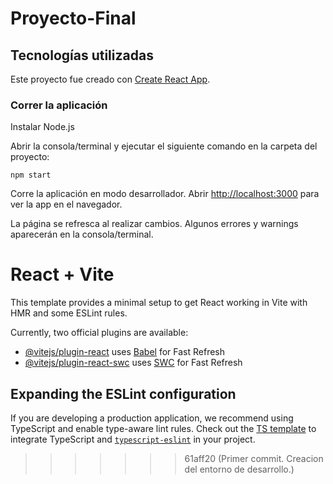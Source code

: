 # Proyecto-Final

## Tecnologías utilizadas

Este proyecto fue creado con [Create React App](https://create-react-app.dev/).

### Correr la aplicación
Instalar Node.js

Abrir la consola/terminal y ejecutar el siguiente comando en la carpeta del proyecto:

```
npm start
```

Corre la aplicación en modo desarrollador.
Abrir [http://localhost:3000](http://localhost:3000) para ver la app en el navegador.

La página se refresca al realizar cambios.
Algunos errores y warnings aparecerán en la consola/terminal.

# React + Vite

This template provides a minimal setup to get React working in Vite with HMR and some ESLint rules.

Currently, two official plugins are available:

- [@vitejs/plugin-react](https://github.com/vitejs/vite-plugin-react/blob/main/packages/plugin-react/README.md) uses [Babel](https://babeljs.io/) for Fast Refresh
- [@vitejs/plugin-react-swc](https://github.com/vitejs/vite-plugin-react-swc) uses [SWC](https://swc.rs/) for Fast Refresh

## Expanding the ESLint configuration

If you are developing a production application, we recommend using TypeScript and enable type-aware lint rules. Check out the [TS template](https://github.com/vitejs/vite/tree/main/packages/create-vite/template-react-ts) to integrate TypeScript and [`typescript-eslint`](https://typescript-eslint.io) in your project.
>>>>>>> 61aff20 (Primer commit. Creacion del entorno de desarrollo.)
